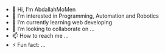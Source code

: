 - 👋 Hi, I’m AbdallahMoMen
- 👀 I’m interested in Programming, Automation and Robotics
- 🌱 I’m currently learning web developing
- 💞️ I’m looking to collaborate on ...
- 📫 How to reach me ...
- ⚡ Fun fact: ...

<!---
AbdallahMoMen/AbdallahMoMen is a ✨ special ✨ repository because its `README.md` (this file) appears on your GitHub profile.
You can click the Preview link to take a look at your changes.
--->
